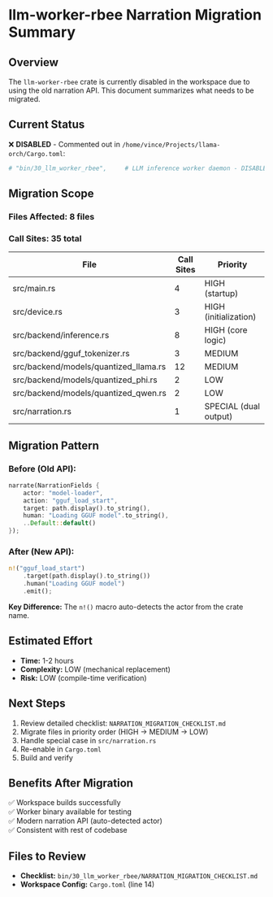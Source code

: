 # llm-worker-rbee Narration Migration Summary

## Overview

The `llm-worker-rbee` crate is currently disabled in the workspace due to using the old narration API. This document summarizes what needs to be migrated.

## Current Status

❌ **DISABLED** - Commented out in `/home/vince/Projects/llama-orch/Cargo.toml`:
```toml
# "bin/30_llm_worker_rbee",     # LLM inference worker daemon - DISABLED: ancient narration API
```

## Migration Scope

### Files Affected: 8 files
### Call Sites: 35 total

| File | Call Sites | Priority |
|------|-----------|----------|
| src/main.rs | 4 | HIGH (startup) |
| src/device.rs | 3 | HIGH (initialization) |
| src/backend/inference.rs | 8 | HIGH (core logic) |
| src/backend/gguf_tokenizer.rs | 3 | MEDIUM |
| src/backend/models/quantized_llama.rs | 12 | MEDIUM |
| src/backend/models/quantized_phi.rs | 2 | LOW |
| src/backend/models/quantized_qwen.rs | 2 | LOW |
| src/narration.rs | 1 | SPECIAL (dual output) |

## Migration Pattern

### Before (Old API):
```rust
narrate(NarrationFields {
    actor: "model-loader",
    action: "gguf_load_start",
    target: path.display().to_string(),
    human: "Loading GGUF model".to_string(),
    ..Default::default()
});
```

### After (New API):
```rust
n!("gguf_load_start")
    .target(path.display().to_string())
    .human("Loading GGUF model")
    .emit();
```

**Key Difference:** The `n!()` macro auto-detects the actor from the crate name.

## Estimated Effort

- **Time:** 1-2 hours
- **Complexity:** LOW (mechanical replacement)
- **Risk:** LOW (compile-time verification)

## Next Steps

1. Review detailed checklist: `NARRATION_MIGRATION_CHECKLIST.md`
2. Migrate files in priority order (HIGH → MEDIUM → LOW)
3. Handle special case in `src/narration.rs`
4. Re-enable in `Cargo.toml`
5. Build and verify

## Benefits After Migration

✅ Workspace builds successfully  
✅ Worker binary available for testing  
✅ Modern narration API (auto-detected actor)  
✅ Consistent with rest of codebase  

## Files to Review

- **Checklist:** `bin/30_llm_worker_rbee/NARRATION_MIGRATION_CHECKLIST.md`
- **Workspace Config:** `Cargo.toml` (line 14)
